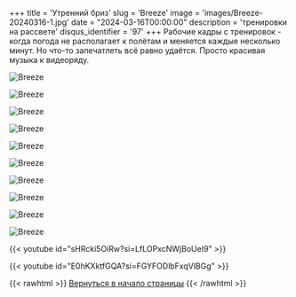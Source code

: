 +++
title = 'Утренний бриз'
slug = 'Breeze'
image = 'images/Breeze-20240316-1.jpg'
date = "2024-03-16T00:00:00"
description = 'тренировки на рассвете'
disqus_identifier = '97'
+++
Рабочие кадры с тренировок - когда погода не располагает к полётам и меняется каждые несколько минут. Но что-то запечатлеть всё равно удаётся. Просто красивая музыка к видеоряду.

![Breeze](/images/Breeze-20240316-2.jpg)

![Breeze](/images/Breeze-20240316-3.jpg)

![Breeze](/images/Breeze-20240316-4.jpg)

![Breeze](/images/Breeze-20240316-5.jpg)

![Breeze](/images/Breeze-20240316-6.jpg)

![Breeze](/images/Breeze-20240316-7.jpg)

![Breeze](/images/Breeze-20240316-8.jpg)

![Breeze](/images/Breeze-20240316-9.jpg)

![Breeze](/images/Breeze-20240316-10.jpg)

![Breeze](/images/Breeze-20240316-11.jpg)

{{< youtube id="sHRcki5OiRw?si=LfLOPxcNWjBoUeI9" >}}

{{< youtube id="E0hKXktfGQA?si=FGYFODlbFxqVlBGg" >}}

{{< rawhtml >}}
<a href="#">Вернуться в начало страницы</a>
{{< /rawhtml >}}